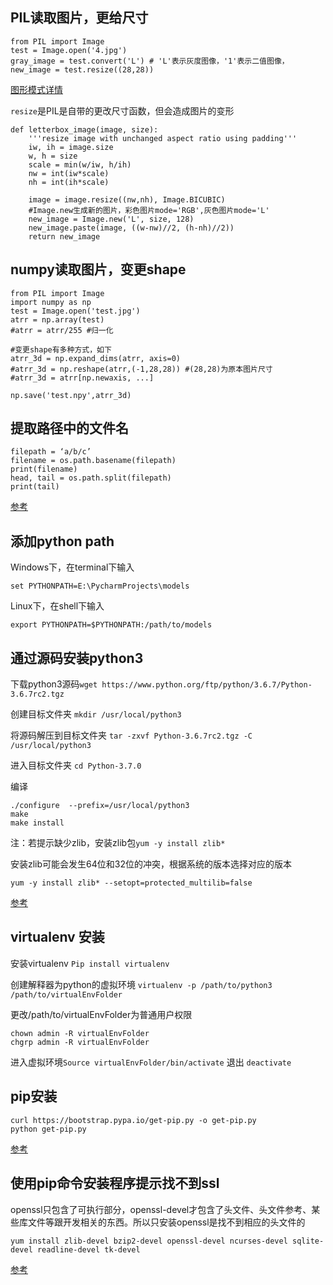 
## PIL读取图片，更给尺寸
```
from PIL import Image
test = Image.open('4.jpg')
gray_image = test.convert('L') # 'L'表示灰度图像，'1'表示二值图像，
new_image = test.resize((28,28))
```
[图形模式详情](https://blog.csdn.net/icamera0/article/details/50843172)

`resize`是PIL是自带的更改尺寸函数，但会造成图片的变形
```
def letterbox_image(image, size):
    '''resize image with unchanged aspect ratio using padding'''
    iw, ih = image.size
    w, h = size
    scale = min(w/iw, h/ih)
    nw = int(iw*scale)
    nh = int(ih*scale)

    image = image.resize((nw,nh), Image.BICUBIC)
    #Image.new生成新的图片，彩色图片mode='RGB',灰色图片mode='L'
    new_image = Image.new('L', size, 128)
    new_image.paste(image, ((w-nw)//2, (h-nh)//2))
    return new_image
```

## numpy读取图片，变更shape
```
from PIL import Image
import numpy as np
test = Image.open('test.jpg')
atrr = np.array(test)
#atrr = atrr/255 #归一化

#变更shape有多种方式，如下
atrr_3d = np.expand_dims(atrr, axis=0)
#atrr_3d = np.reshape(atrr,(-1,28,28)) #(28,28)为原本图片尺寸
#atrr_3d = atrr[np.newaxis, ...]

np.save('test.npy',atrr_3d)
```


## 提取路径中的文件名
```
filepath = ‘a/b/c’
filename = os.path.basename(filepath)
print(filename)
head, tail = os.path.split(filepath)
print(tail)
```
[参考](https://stackoverflow.com/questions/8384737/extract-file-name-from-path-no-matter-what-the-os-path-format)

## 添加python path
Windows下，在terminal下输入
```
set PYTHONPATH=E:\PycharmProjects\models
```
Linux下，在shell下输入
```
export PYTHONPATH=$PYTHONPATH:/path/to/models
```

## 通过源码安装python3
下载python3源码`wget https://www.python.org/ftp/python/3.6.7/Python-3.6.7rc2.tgz`

创建目标文件夹 `mkdir /usr/local/python3`

将源码解压到目标文件夹 `tar -zxvf Python-3.6.7rc2.tgz -C /usr/local/python3`

进入目标文件夹 `cd Python-3.7.0`

编译
```
./configure  --prefix=/usr/local/python3
make
make install
```
注：若提示缺少zlib，安装zlib包`yum -y install zlib*`

安装zlib可能会发生64位和32位的冲突，根据系统的版本选择对应的版本

`yum -y install zlib* --setopt=protected_multilib=false `


[参考](https://www.cnblogs.com/kimyeee/p/7250560.html)

## virtualenv 安装
安装virtualenv  `Pip install virtualenv`

创建解释器为python的虚拟环境 `virtualenv -p /path/to/python3 /path/to/virtualEnvFolder`

更改/path/to/virtualEnvFolder为普通用户权限
```
chown admin -R virtualEnvFolder
chgrp admin -R virtualEnvFolder
```
进入虚拟环境`Source virtualEnvFolder/bin/activate`
退出 `deactivate`

## pip安装
```
curl https://bootstrap.pypa.io/get-pip.py -o get-pip.py
python get-pip.py
```
[参考](https://pip.pypa.io/en/stable/installing/)

## 使用pip命令安装程序提示找不到ssl
openssl只包含了可执行部分，openssl-devel才包含了头文件、头文件参考、某些库文件等跟开发相关的东西。所以只安装openssl是找不到相应的头文件的
```
yum install zlib-devel bzip2-devel openssl-devel ncurses-devel sqlite-devel readline-devel tk-devel
```

[参考](https://www.cnblogs.com/minglee/p/9232673.html)
